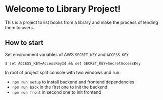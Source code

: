 # Welcome to Library Project!

This is a project to list books from a library and make the process of lending them to users.

## How to start

Set environment variables of AWS `SECRET_KEY` and `ACCESS_KEY`

    $ set ACCESS_KEY=AccessKeyId && set SECRET_KEY=SecretAccessKey

In root of project split console with two windows and run:

- `npm run setup` to install backend and frontend dependencies
- `npm run back` in the first one to init the backend
- `npm run front` in second one to init frontend
